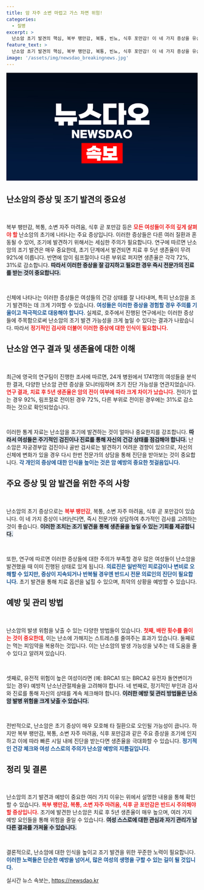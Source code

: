 ```yaml
---
title: 암 자주 소변 마렵고 가스 차면 위험!
categories:
  - 질병
excerpt: >
  난소암 초기 발견의 핵심, 복부 팽만감, 복통, 빈뇨, 식후 포만감! 이 네 가지 증상을 유심히 살펴야 생존율이 높아집니다. 조기 발견으로 생존율을 92%까지 끌어올리세요!
feature_text: >
  난소암 초기 발견의 핵심, 복부 팽만감, 복통, 빈뇨, 식후 포만감! 이 네 가지 증상을 유심히 살펴야 생존율이 높아집니다. 조기 발견으로 생존율을 92%까지 끌어올리세요!
image: '/assets/img/newsdao_breakingnews.jpg'
---
```


<p><img src="/assets/img/newsdao_breakingnews.jpg" alt="koreaapp 속보" /></p>

<h2 data-ke-size="size26">난소암의 증상 및 조기 발견의 중요성</h2>

<p data-ke-size="size16">&nbsp;</p>  

<p>복부 팽만감, 복통, 소변 자주 마려움, 식후 곧 포만감 등은 <b><span style="color: #ee2323;">모든 여성들이 주의 깊게 살펴야 할</span></b> 난소암의 초기에 나타나는 주요 증상입니다. 이러한 증상들은 다른 여러 질환과 혼동될 수 있어, 조기에 발견하기 위해서는 세심한 주의가 필요합니다. 연구에 따르면 난소암의 조기 발견은 매우 중요한데, 초기 단계에서 발견되면 치료 후 5년 생존율이 무려 92%에 이릅니다. 반면에 암이 림프절이나 다른 부위로 퍼지면 생존율은 각각 72%, 31%로 감소합니다. <b><span style="background-color: #21538527;">따라서 이러한 증상을 잘 감지하고 필요한 경우 즉시 전문가의 진료를 받는 것이 중요합니다.</span></b></p>

<p data-ke-size="size16">&nbsp;</p>  

<p>신체에 나타나는 이러한 증상들은 여성들의 건강 상태를 잘 나타내며, 특히 난소암을 조기 발견하는 데 크게 기여할 수 있습니다. <b><span style="color: #1a5490;">여성들은 이러한 증상을 경험할 경우 주의를 기울이고 적극적으로 대응해야 합니다.</span></b> 실제로, 호주에서 진행된 연구에서는 이러한 증상들에 주목함으로써 난소암의 조기 발견 가능성을 크게 높일 수 있다는 결과가 나왔습니다. 따라서 <b><span style="color: #ee2323;">정기적인 검사와 더불어 이러한 증상에 대한 인식이 필요합니다.</span></b></p>

<h2 data-ke-size="size26">난소암 연구 결과 및 생존율에 대한 이해</h2>

<p data-ke-size="size16">&nbsp;</p>  

<p>최근에 영국의 연구팀이 진행한 조사에 따르면, 24개 병원에서 1741명의 여성들을 분석한 결과, 다양한 난소암 관련 증상을 모니터링하며 초기 진단 가능성을 연관지었습니다. <b><span style="color: #ee2323;">연구 결과, 치료 후 5년 생존율은 암의 전이 여부에 따라 크게 차이가 났습니다.</span></b> 전이가 없는 경우 92%, 림프절로 전이된 경우 72%, 다른 부위로 전이된 경우에는 31%로 감소하는 것으로 확인되었습니다.</p>

<p data-ke-size="size16">&nbsp;</p>  

<p>이러한 통계 자료는 난소암을 조기에 발견하는 것이 얼마나 중요한지를 강조합니다. <b><span style="background-color: #21538527;">따라서 여성들은 주기적인 검진이나 진료를 통해 자신의 건강 상태를 점검해야 합니다.</span></b> 난소암은 자궁경부암 검진이나 골반 검사로는 발견하기 어려운 경향이 있으므로, 자신의 신체에 변화가 있을 경우 다시 한번 전문가의 상담을 통해 진단을 받아보는 것이 중요합니다. <b><span style="color: #1a5490;">각 개인의 증상에 대한 인식을 높이는 것은 암 예방의 중요한 첫걸음입니다.</span></b></p>

<h2 data-ke-size="size26">주요 증상 및 암 발견을 위한 주의 사항</h2>

<p data-ke-size="size16">&nbsp;</p>  

<p>난소암의 초기 증상으로는 <b><span style="color: #ee2323;">복부 팽만감</span></b>, 복통, 소변 자주 마려움, 식후 곧 포만감이 있습니다. 이 네 가지 증상이 나타난다면, 즉시 전문가와 상담하여 추가적인 검사를 고려하는 것이 좋습니다. <b><span style="background-color: #21538527;">이러한 조치는 조기 발견을 통해 생존율을 높일 수 있는 기회를 제공합니다.</span></b></p>

<p data-ke-size="size16">&nbsp;</p>  

<p>또한, 연구에 따르면 이러한 증상들에 대한 주의가 부족할 경우 많은 여성들이 난소암을 발견했을 때 이미 진행된 상태로 있게 됩니다. <b><span style="color: #1a5490;">의료진은 일반적인 피로감이나 변비로 오해할 수 있지만, 증상이 지속되거나 반복될 경우엔 반드시 전문 의료인의 진단이 필요합니다.</span></b> 초기 발견을 통해 치료 옵션을 넓힐 수 있으며, 최악의 상황을 예방할 수 있습니다. </p>

<h2 data-ke-size="size26">예방 및 관리 방법</h2>

<p data-ke-size="size16">&nbsp;</p>  

<p>난소암의 발생 위험을 낮출 수 있는 다양한 방법들이 있습니다. <b><span style="color: #ee2323;">첫째, 배란 횟수를 줄이는 것이 중요한데</span></b>, 이는 난소에 가해지는 스트레스를 줄여주는 효과가 있습니다. 둘째로는 먹는 피임약을 복용하는 것입니다. 이는 난소암의 발생 가능성을 낮추는 데 도움을 줄 수 있다고 알려져 있습니다. </p>

<p data-ke-size="size16">&nbsp;</p>  

<p>셋째로, 유전적 위험이 높은 여성이라면 (예: BRCA1 또는 BRCA2 유전자 돌연변이가 있는 경우) 예방적 난소난관절제술을 고려해야 합니다. 네 번째로, 정기적인 부인과 검사와 진료를 통해 자신의 상태를 계속 체크해야 합니다. <b><span style="background-color: #21538527;">이러한 예방 및 관리 방법들은 난소암 발병 위험을 크게 낮출 수 있습니다.</span></b></p>

<p data-ke-size="size16">&nbsp;</p>  

<p>전반적으로, 난소암은 초기 증상이 매우 모호해 타 질환으로 오인될 가능성이 큽니다. 하지만 복부 팽만감, 복통, 소변 자주 마려움, 식후 포만감과 같은 주요 증상을 조기에 인지하고 이에 따라 빠른 시일 내에 진단을 받는다면 생존율을 극대화할 수 있습니다. <b><span style="color: #1a5490;">정기적인 건강 체크와 여성 스스로의 주의가 난소암 예방의 지름길입니다.</span></b></p>

<h2 data-ke-size="size26">정리 및 결론</h2>

<p data-ke-size="size16">&nbsp;</p>  

<p>난소암의 조기 발견과 예방이 중요한 여러 가지 이유는 위에서 설명한 내용을 통해 확인할 수 있습니다. <b><span style="color: #ee2323;">복부 팽만감, 복통, 소변 자주 마려움, 식후 곧 포만감은 반드시 주의해야 할 증상입니다.</span></b> 조기에 발견한 난소암은 치료 후 5년 생존율이 매우 높으며, 여러 가지 예방 요인들을 통해 위험을 줄일 수 있습니다. <b><span style="background-color: #21538527;">여성 스스로에 대한 관심과 자기 관리가 남다른 결과를 가져올 수 있습니다.</span></b> </p>

<p data-ke-size="size16">&nbsp;</p>  

<p>결론적으로, 난소암에 대한 인식을 높이고 조기 발견을 위한 꾸준한 노력이 필요합니다. <b><span style="color: #1a5490;">이러한 노력들은 단순한 예방을 넘어서, 많은 여성의 생명을 구할 수 있는 길이 될 것입니다.</span></b></p>
실시간 뉴스 속보는, <a href="https://newsdao.kr" rel="dofollow">https://newsdao.kr</a>


